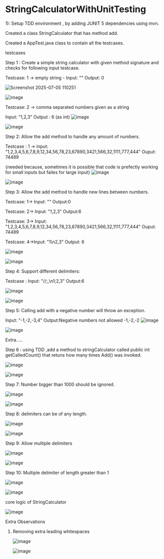 # StringCalculatorWithUnitTesting

1): Setup TDD environment , by adding JUNIT 5 dependencies using mvn. 

 Created a class StringCalculator that has method add. 

 Created a AppTest.java class to contain all the testcases. 

  testcases 
  
  Step 1 : Create a simple string calculator with given method signature and checks for following input testcase. 
  
  Testcase: 1 -> empty string  - Input: ""  Output: 0

  ![Screenshot 2025-07-05 110251](https://github.com/user-attachments/assets/8c91af8a-e375-470a-b2c0-35ab8f97662e)
  
   ![image](https://github.com/user-attachments/assets/3f9a6fb0-75a3-4db7-905f-4c5165fc555f)

  Testcase: 2 -> comma separated numbers given as a string 
  
  Input: "1,2,3" Output : 6 (as int)
  ![image](https://github.com/user-attachments/assets/6ec8c877-747a-4d6f-928f-9d47a660be65)

![image](https://github.com/user-attachments/assets/b661cad6-ab13-463e-9b6e-102d8a402303)

Step 2: Allow the add method to handle any amount of numbers.

Testcase : 1 ->  input: "1,2,3,4,5,6,7,8,9,12,34,56,78,23,67890,3421,566,32,1111,777,444"
Ouput: 74489

{needed because, sometimes it is possible that code is prefectly working for small inputs but failes for large input}
![image](https://github.com/user-attachments/assets/2405c7b0-745e-476b-b183-d4f670ab3fe3)

![image](https://github.com/user-attachments/assets/8dff73db-a119-48da-ae30-06138a7b4f5d)

Step 3: Allow the add method to handle new lines between numbers.

Testcase: 1-> Input: "" Output:0 

Testcase: 2-> Input: "1,2,3" Output:6
  
Testcase: 3-> Input: "1,2,3,4,5,6,7,8,9,12,34,56,78,23,67890,3421,566,32,1111,777,444"  Ouput: 74489
          
Testcase: 4->Input: "1\n2,3" Output: 6

   ![image](https://github.com/user-attachments/assets/86206a5d-ce64-44d5-acbb-38c428fcaa34)
   
   ![image](https://github.com/user-attachments/assets/36a62161-610f-4e75-bd31-ce960f453244)

Step 4: Support different delimiters:

Testcase : Input: "//;,\n1;2,3"    Output:6 

![image](https://github.com/user-attachments/assets/c240a0aa-0efb-4110-8507-557ea0571aba)

![image](https://github.com/user-attachments/assets/36db037f-c837-4b67-b173-37fc21615159)

Step 5: Calling add with a negative number will throw an exception. 

Input: "-1,-2,-3,4"   Output:Negative numbers not allowed -1,-2,-2
![image](https://github.com/user-attachments/assets/fb855554-1c40-4a75-9bff-db477ec6bb24)


![image](https://github.com/user-attachments/assets/44fdaa21-864f-4e36-bd83-25a0f6b5a922)

Extra.....

Step 6 : using TDD ,add a method to stringCalculator called public int getCalledCount() that retuns how many times Add() was invoked.

![image](https://github.com/user-attachments/assets/6c69bace-b551-46d2-887c-08401e6fcb00)

![image](https://github.com/user-attachments/assets/ee343b0d-e6bf-49dc-8dcb-3d42099ee7fa)

Step 7: Number bigger than 1000 should be ignored.

![image](https://github.com/user-attachments/assets/a3de7bbe-04b2-4d74-b263-6a2efa5a04e0)

![image](https://github.com/user-attachments/assets/e92e5d55-d76b-4f83-a855-4d001405a47b)

Step 8: delimiters can be of any length.

![image](https://github.com/user-attachments/assets/2e53a333-46f6-4f1c-9ce4-fdbe24845a3c)

![image](https://github.com/user-attachments/assets/d65347b8-6ff9-4bcc-9831-1491379080c8)

Step 9: Allow multiple delimiters 

![image](https://github.com/user-attachments/assets/7b48969e-4ba1-4221-aaa1-948d008e8e2e)


![image](https://github.com/user-attachments/assets/4a82612e-9325-4db4-8c45-da5282baf88d)

Step 10: Multiple delimiter of length greater than 1

![image](https://github.com/user-attachments/assets/74b6fa87-a1ed-422b-8809-f6e3ffb98d2b)

![image](https://github.com/user-attachments/assets/65fbc0e0-1ed1-4501-a999-2dc5820ce517)


core logic of StringCalculator 

![image](https://github.com/user-attachments/assets/ca51f2e9-74e8-45d6-966a-cb702b2f9abb)


Extra Observations 

1. Removing extra leading whitespaces
   
   ![image](https://github.com/user-attachments/assets/b6c00242-8aca-4985-b9e0-68ec1de97640)

   ![image](https://github.com/user-attachments/assets/b253c20e-9273-463f-ae5d-ad72bf2c22b5)



          



      
